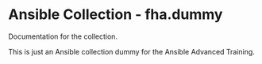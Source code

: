 # Ansible Collection - fha.dummy

Documentation for the collection.

This is just an Ansible collection dummy for the Ansible Advanced Training.
